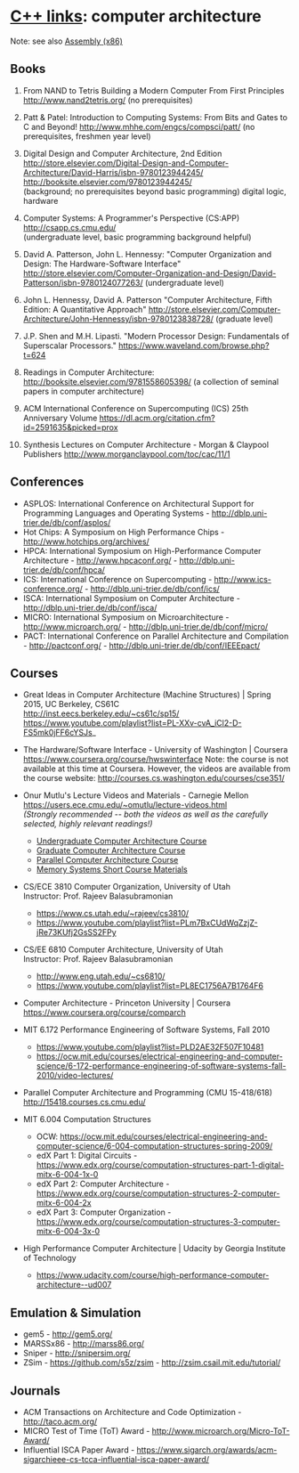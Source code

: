# [C++ links](README.md): computer architecture

Note: see also [Assembly (x86)](assembly.x86.md)

## Books

1. From NAND to Tetris Building a Modern Computer From First Principles 
http://www.nand2tetris.org/
(no prerequisites)

101. Patt & Patel: Introduction to Computing Systems: From Bits and Gates to C and Beyond!
http://www.mhhe.com/engcs/compsci/patt/
(no prerequisites, freshmen year level)

101. Digital Design and Computer Architecture, 2nd Edition  
http://store.elsevier.com/Digital-Design-and-Computer-Architecture/David-Harris/isbn-9780123944245/  
http://booksite.elsevier.com/9780123944245/  
(background; no prerequisites beyond basic programming) digital logic, hardware 

101. Computer Systems: A Programmer's Perspective (CS:APP)  
http://csapp.cs.cmu.edu/  
(undergraduate level, basic programming background helpful)

102. David A. Patterson, John L. Hennessy: "Computer Organization and Design: The Hardware-Software Interface"  
http://store.elsevier.com/Computer-Organization-and-Design/David-Patterson/isbn-9780124077263/
(undergraduate level)

201. John L. Hennessy, David A. Patterson "Computer Architecture, Fifth Edition: A Quantitative Approach"
http://store.elsevier.com/Computer-Architecture/John-Hennessy/isbn-9780123838728/
(graduate level)

202. J.P. Shen and M.H. Lipasti. "Modern Processor Design: Fundamentals of Superscalar Processors."
https://www.waveland.com/browse.php?t=624

301. Readings in Computer Architecture: http://booksite.elsevier.com/9781558605398/
(a collection of seminal papers in computer architecture)

302. ACM International Conference on Supercomputing (ICS) 25th Anniversary Volume
https://dl.acm.org/citation.cfm?id=2591635&picked=prox

302. Synthesis Lectures on Computer Architecture - Morgan & Claypool Publishers
http://www.morganclaypool.com/toc/cac/11/1

## Conferences

* ASPLOS: International Conference on Architectural Support for Programming Languages and Operating Systems - http://dblp.uni-trier.de/db/conf/asplos/
* Hot Chips: A Symposium on High Performance Chips - http://www.hotchips.org/archives/
* HPCA: International Symposium on High-Performance Computer Architecture - http://www.hpcaconf.org/ - http://dblp.uni-trier.de/db/conf/hpca/
* ICS: International Conference on Supercomputing - http://www.ics-conference.org/ - http://dblp.uni-trier.de/db/conf/ics/
* ISCA: International Symposium on Computer Architecture - http://dblp.uni-trier.de/db/conf/isca/
* MICRO: International Symposium on Microarchitecture - http://www.microarch.org/ - http://dblp.uni-trier.de/db/conf/micro/
* PACT: International Conference on Parallel Architecture and Compilation - http://pactconf.org/ - http://dblp.uni-trier.de/db/conf/IEEEpact/

## Courses

* Great Ideas in Computer Architecture (Machine Structures) | Spring 2015, UC Berkeley, CS61C  
  http://inst.eecs.berkeley.edu/~cs61c/sp15/
  https://www.youtube.com/playlist?list=PL-XXv-cvA_iCl2-D-FS5mk0jFF6cYSJs_

* The Hardware/Software Interface - University of Washington | Coursera  
  https://www.coursera.org/course/hwswinterface
  Note: the course is not available at this time at Coursera. However, the videos are available from the course website: http://courses.cs.washington.edu/courses/cse351/

* Onur Mutlu's Lecture Videos and Materials - Carnegie Mellon  
  https://users.ece.cmu.edu/~omutlu/lecture-videos.html  
  _(Strongly recommended -- both the videos as well as the carefully selected, highly relevant readings!)_  
  - [Undergraduate Computer Architecture Course](http://www.ece.cmu.edu/~ece447/s15/doku.php?id=schedule)
  - [Graduate Computer Architecture Course](http://www.ece.cmu.edu/~ece740/f13/doku.php?id=schedule)
  - [Parallel Computer Architecture Course](http://www.ece.cmu.edu/~ece742/f12/doku.php?id=lectures)
  - [Memory Systems Short Course Materials](http://users.ece.cmu.edu/~omutlu/acaces2013-memory.html)

* CS/ECE 3810 Computer Organization, University of Utah  
  Instructor: Prof. Rajeev Balasubramonian
  - https://www.cs.utah.edu/~rajeev/cs3810/
  - https://www.youtube.com/playlist?list=PLm7BxCUdWqZzjZ-jRe73KUfj2GsSS2FPy

* CS/EE 6810 Computer Architecture, University of Utah  
  Instructor: Prof. Rajeev Balasubramonian
  - http://www.eng.utah.edu/~cs6810/
  - https://www.youtube.com/playlist?list=PL8EC1756A7B1764F6

* Computer Architecture - Princeton University | Coursera  
  https://www.coursera.org/course/comparch

* MIT 6.172 Performance Engineering of Software Systems, Fall 2010
  - https://www.youtube.com/playlist?list=PLD2AE32F507F10481
  - https://ocw.mit.edu/courses/electrical-engineering-and-computer-science/6-172-performance-engineering-of-software-systems-fall-2010/video-lectures/

* Parallel Computer Architecture and Programming (CMU 15-418/618)  
  http://15418.courses.cs.cmu.edu/

* MIT 6.004 Computation Structures
  - OCW: https://ocw.mit.edu/courses/electrical-engineering-and-computer-science/6-004-computation-structures-spring-2009/
  - edX Part 1: Digital Circuits - https://www.edx.org/course/computation-structures-part-1-digital-mitx-6-004-1x-0
  - edX Part 2: Computer Architecture - https://www.edx.org/course/computation-structures-2-computer-mitx-6-004-2x
  - edX Part 3: Computer Organization - https://www.edx.org/course/computation-structures-3-computer-mitx-6-004-3x-0

* High Performance Computer Architecture | Udacity by Georgia Institute of Technology
  - https://www.udacity.com/course/high-performance-computer-architecture--ud007

## Emulation & Simulation

* gem5 - http://gem5.org/
* MARSSx86 - http://marss86.org/
* Sniper - http://snipersim.org/
* ZSim - https://github.com/s5z/zsim - http://zsim.csail.mit.edu/tutorial/

## Journals

* ACM Transactions on Architecture and Code Optimization - http://taco.acm.org/
* MICRO Test of Time (ToT) Award - http://www.microarch.org/Micro-ToT-Award/
* Influential ISCA Paper Award - https://www.sigarch.org/awards/acm-sigarchieee-cs-tcca-influential-isca-paper-award/
